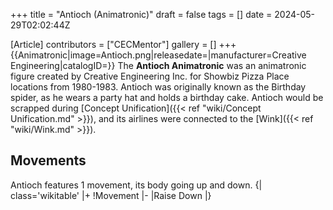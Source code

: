 +++
title = "Antioch (Animatronic)"
draft = false
tags = []
date = 2024-05-29T02:02:44Z

[Article]
contributors = ["CECMentor"]
gallery = []
+++
{{Animatronic|image=Antioch.png|releasedate=|manufacturer=Creative Engineering|catalogID=}}
The **Antioch Animatronic** was an animatronic figure created by Creative Engineering Inc. for Showbiz Pizza Place locations from 1980-1983. Antioch was originally known as the Birthday spider, as he wears a party hat and holds a birthday cake. Antioch would be scrapped during [Concept Unification]({{< ref "wiki/Concept Unification.md" >}}), and its airlines were connected to the [Wink]({{< ref "wiki/Wink.md" >}}).

## Movements ##
Antioch features 1 movement, its body going up and down.
{| class='wikitable'
|+
!Movement
|-
|Raise Down
|}